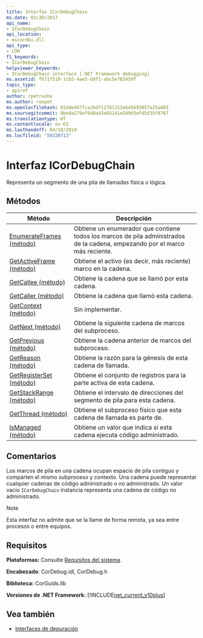 ```yaml
---
title: Interfaz ICorDebugChain
ms.date: 03/30/2017
api_name:
- ICorDebugChain
api_location:
- mscordbi.dll
api_type:
- COM
f1_keywords:
- ICorDebugChain
helpviewer_keywords:
- ICorDebugChain interface [.NET Framework debugging]
ms.assetid: f671f519-1cb3-4ae5-b9f1-abc5e783459f
topic_type:
- apiref
author: rpetrusha
ms.author: ronpet
ms.openlocfilehash: 01dded47fca26df11781153eb45693057a25ad01
ms.sourcegitcommit: 0be8a279af6d8a43e03141e349d3efd5d35f8767
ms.translationtype: HT
ms.contentlocale: es-ES
ms.lasthandoff: 04/18/2019
ms.locfileid: "59220713"
---
```

# <a name="icordebugchain-interface"></a>Interfaz ICorDebugChain

Representa un segmento de una pila de llamadas física o lógica.  
  
## <a name="methods"></a>Métodos  
  
|Método|Descripción|  
|------------|-----------------|  
|[EnumerateFrames (método)](../../../../docs/framework/unmanaged-api/debugging/icordebugchain-enumerateframes-method.md)|Obtiene un enumerador que contiene todos los marcos de pila administrados de la cadena, empezando por el marco más reciente.|  
|[GetActiveFrame (método)](../../../../docs/framework/unmanaged-api/debugging/icordebugchain-getactiveframe-method.md)|Obtiene el activo (es decir, más reciente) marco en la cadena.|  
|[GetCallee (método)](../../../../docs/framework/unmanaged-api/debugging/icordebugchain-getcallee-method.md)|Obtiene la cadena que se llamó por esta cadena.|  
|[GetCaller (método)](../../../../docs/framework/unmanaged-api/debugging/icordebugchain-getcaller-method.md)|Obtiene la cadena que llamó esta cadena.|  
|[GetContext (método)](../../../../docs/framework/unmanaged-api/debugging/icordebugchain-getcontext-method.md)|Sin implementar.|  
|[GetNext (método)](../../../../docs/framework/unmanaged-api/debugging/icordebugchain-getnext-method.md)|Obtiene la siguiente cadena de marcos del subproceso.|  
|[GetPrevious (método)](../../../../docs/framework/unmanaged-api/debugging/icordebugchain-getprevious-method.md)|Obtiene la cadena anterior de marcos del subproceso.|  
|[GetReason (método)](../../../../docs/framework/unmanaged-api/debugging/icordebugchain-getreason-method.md)|Obtiene la razón para la génesis de esta cadena de llamada.|  
|[GetRegisterSet (método)](../../../../docs/framework/unmanaged-api/debugging/icordebugchain-getregisterset-method.md)|Obtiene el conjunto de registros para la parte activa de esta cadena.|  
|[GetStackRange (método)](../../../../docs/framework/unmanaged-api/debugging/icordebugchain-getstackrange-method.md)|Obtiene el intervalo de direcciones del segmento de pila para esta cadena.|  
|[GetThread (método)](../../../../docs/framework/unmanaged-api/debugging/icordebugchain-getthread-method.md)|Obtiene el subproceso físico que esta cadena de llamada es parte de.|  
|[IsManaged (método)](../../../../docs/framework/unmanaged-api/debugging/icordebugchain-ismanaged-method.md)|Obtiene un valor que indica si esta cadena ejecuta código administrado.|  
  
## <a name="remarks"></a>Comentarios  
 Los marcos de pila en una cadena ocupan espacio de pila contiguo y comparten el mismo subproceso y contexto. Una cadena puede representar cualquier cadenas de código administrado o no administrado. Un valor vacío `ICorDebugChain` instancia representa una cadena de código no administrado.  
  
> [!NOTE]
>  Esta interfaz no admite que se la llame de forma remota, ya sea entre procesos o entre equipos.  
  
## <a name="requirements"></a>Requisitos  
 **Plataformas:** Consulte [Requisitos del sistema](../../../../docs/framework/get-started/system-requirements.md).  
  
 **Encabezado**: CorDebug.idl, CorDebug.h  
  
 **Biblioteca:** CorGuids.lib  
  
 **Versiones de .NET Framework:** [!INCLUDE[net_current_v10plus](../../../../includes/net-current-v10plus-md.md)]  
  
## <a name="see-also"></a>Vea también

- [Interfaces de depuración](../../../../docs/framework/unmanaged-api/debugging/debugging-interfaces.md)
